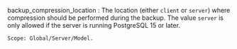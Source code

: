 backup_compression_location
:   The location (either `client` or `server`) where compression should be
    performed during the backup. The value `server` is only allowed if the
    server is running PostgreSQL 15 or later.

    Scope: Global/Server/Model.

